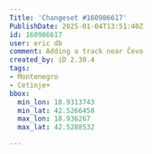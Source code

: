 ```yaml
---
Title: 'Changeset #160986617'
PublishDate: 2025-01-04T13:51:40Z
id: 160986617
user: eric db
comment: Adding a track near Čevo
created_by: iD 2.30.4
tags:
- Montenegro
- Cetinje+
bbox:
  min_lon: 18.9313743
  min_lat: 42.5266458
  max_lon: 18.936267
  max_lat: 42.5288532

---
```


